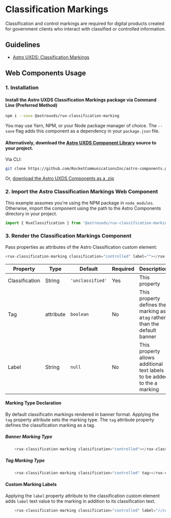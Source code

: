 # Classification Markings

Classification and control markings are required for digital products created for government clients who interact with classified or controlled information.

## Guidelines

- [Astro UXDS: Classification Markings](https://www.astrouxds.com/components/readme/)


## Web Components Usage

### 1. Installation

#### Install the Astro UXDS Classification Markings package via Command Line (Preferred Method)

```sh
npm i --save @astrouxds/rux-classification-marking
```

You may use Yarn, NPM, or your Node package manager of choice. The `--save` flag adds this component as a dependency in your `package.json` file.

#### **Alternatively**, download the [Astro UXDS Component Library](https://github.com/RocketCommunicationsInc/astro-components/src/master/) source to your project.

Via CLI:

```sh
git clone https://github.com/RocketCommunicationsInc/astro-components.git
```

Or, [download the Astro UXDS Components as a .zip](https://github.com/RocketCommunicationsInc/astro-components/archive/master.zip)

### 2. Import the Astro Classification Markings Web Component

This example assumes you're using the NPM package in `node_modules`. Otherwise, import the component using the path to the Astro Components directory in your project.

```javascript
import { RuxClassification } from '@astrouxds/rux-classification-marking/rux-classification-marking.js';
```

### 3. Render the Classification Markings Component

Pass properties as attributes of the Astro Classification custom element:

```javascript
<rux-classification-marking classification="controlled" label=""></rux-classification-marking>
```

| Property       	| Type   	| Default  	| Required 	| Description 	|
|----------------	|--------	|----------	|----------	|-------------	|
| Classification 	| String 	| `'unclassified'`         	| Yes      	| This property            	|
| Tag          	| attribute 	| `boolean` 	| No      	| This property defines the marking as a`tag` rather than the default banner            	|
| Label         	| String 	| `null` 	| No      	| This property allows additional text labels to be added to the a marking           	|


#### Marking Type Declaration
 By default classificatin markings rendered in banner format. Applying the ```tag``` property attribute sets the marking type. The `tag` attribute property defines the classification marking as a tag.

##### Banner Marking Type
```javascript
	<rux-classification-marking classification="controlled"></rux-classification-marking>
```

##### Tag Marking Type
```javascript
	<rux-classification-marking classification="controlled" tag></rux-classification-marking>
```

#### Custom Marking Labels
Applying the `label` property attribute to the classification custom element adds `label` text value to the marking in addition to its classification text.

```javascript
	<rux-classification-marking classification="controlled" label="//custom/label"></rux-classification-marking>
```